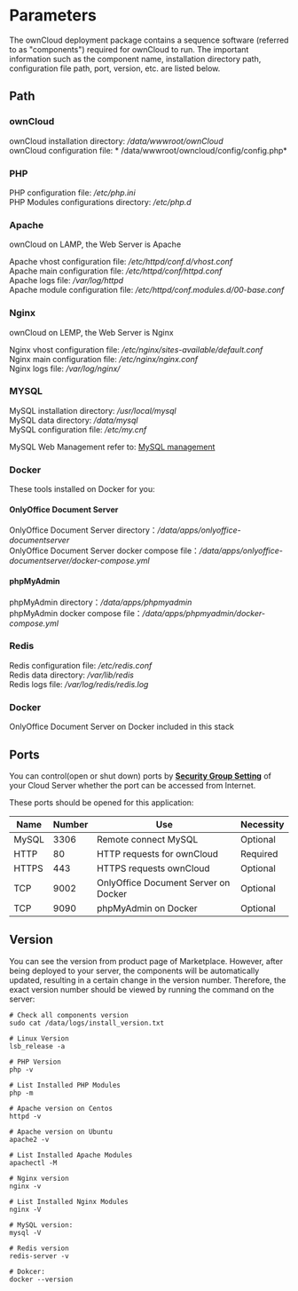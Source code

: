 # Parameters

The ownCloud deployment package contains a sequence software (referred to as "components") required for ownCloud to run. The important information such as the component name, installation directory path, configuration file path, port, version, etc. are listed below.

## Path

### ownCloud

ownCloud installation directory: */data/wwwroot/ownCloud*  
ownCloud configuration file: * /data/wwwroot/owncloud/config/config.php*   

### PHP

PHP configuration file: */etc/php.ini*  
PHP Modules configurations directory: */etc/php.d*

### Apache

ownCloud on LAMP, the Web Server is Apache  

Apache vhost configuration file: */etc/httpd/conf.d/vhost.conf*    
Apache main configuration file: */etc/httpd/conf/httpd.conf*   
Apache logs file: */var/log/httpd*  
Apache module configuration file: */etc/httpd/conf.modules.d/00-base.conf*    

### Nginx

ownCloud on LEMP, the Web Server is Nginx    

Nginx vhost configuration file: */etc/nginx/sites-available/default.conf*  
Nginx main configuration file: */etc/nginx/nginx.conf*  
Nginx logs file: */var/log/nginx/*

### MYSQL

MySQL installation directory: */usr/local/mysql*  
MySQL data directory: */data/mysql*  
MySQL configuration file: */etc/my.cnf*   

MySQL Web Management refer to: [MySQL management](/mysql.md)

### Docker

These tools installed on Docker for you:

#### OnlyOffice Document Server

OnlyOffice Document Server directory：*/data/apps/onlyoffice-documentserver*  
OnlyOffice Document Server docker compose file：*/data/apps/onlyoffice-documentserver/docker-compose.yml*  

####  phpMyAdmin

phpMyAdmin directory：*/data/apps/phpmyadmin*  
phpMyAdmin docker compose file：*/data/apps/phpmyadmin/docker-compose.yml*  

### Redis

Redis configuration file: */etc/redis.conf*  
Redis data directory: */var/lib/redis*  
Redis logs file: */var/log/redis/redis.log*

### Docker

OnlyOffice Document Server on Docker included in this stack

## Ports

You can control(open or shut down) ports by **[Security Group Setting](https://support.websoft9.com/docs/faq/zh/tech-instance.html)** of your Cloud Server whether the port can be accessed from Internet.

These ports should be opened for this application:

| Name | Number | Use |  Necessity |
| --- | --- | --- | --- |
| MySQL | 3306 | Remote connect MySQL | Optional |
| HTTP | 80 | HTTP requests for ownCloud | Required |
| HTTPS | 443 | HTTPS requests ownCloud | Optional |
| TCP | 9002 | OnlyOffice Document Server on Docker | Optional |
| TCP | 9090 | phpMyAdmin on Docker | Optional |

## Version

You can see the version from product page of Marketplace. However, after being deployed to your server, the components will be automatically updated, resulting in a certain change in the version number. Therefore, the exact version number should be viewed by running the command on the server:

```shell
# Check all components version
sudo cat /data/logs/install_version.txt

# Linux Version
lsb_release -a

# PHP Version
php -v

# List Installed PHP Modules
php -m

# Apache version on Centos
httpd -v

# Apache version on Ubuntu
apache2 -v

# List Installed Apache Modules
apachectl -M

# Nginx version
nginx -v

# List Installed Nginx Modules
nginx -V

# MySQL version:
mysql -V

# Redis version
redis-server -v

# Dokcer:
docker --version
```